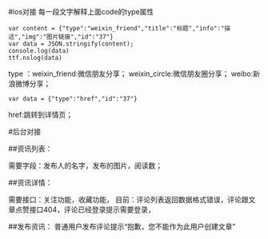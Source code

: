 #ios对接
每一段文字解释上面code的type属性
```
var content = {"type":"weixin_friend","title":"标题","info":"描述","img":"图片链接","id":"37"}
var data = JSON.stringify(content);
console.log(data)
ttf.nslog(data)
```
type ：weixin_friend:微信朋友分享；  weixin_circle:微信朋友圈分享；  weibo:新浪微博分享；

```
var data = {"type":"href","id":"37"}
```
href:跳转到详情页； 


#后台对接

##资讯列表：

需要字段：发布人的名字，发布的图片，阅读数；  


##资讯详情：

需要接口：关注功能，收藏功能，
目前：评论列表返回数据格式错误，评论跟文章点赞接口404，评论已经登录提示需要登录，
	 
##发布资讯：
普通用户发布评论提示“抱歉，您不能作为此用户创建文章”

